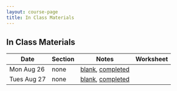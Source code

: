 ```yaml
---
layout: course-page
title: In Class Materials
---
```


## In Class Materials

| Date | Section | Notes | Worksheet |
|--------------|-------|------------|--------------------|
|Mon Aug 26|none|[blank](assets/materials/Spring2019/Recitation-1.pdf), [completed]()|
|Tues Aug 27|none| [blank](assets/materials/Spring2019/Recitation-1.pdf), [completed]()|


<!-- To start using WebAssign, you will need two codes: -->

<!-- 1. Our Class Key: **uaf 1299 0905**  -->

<!-- 2. Your personal WebAssign access code.  Texts purchased from the UAF  bookstore include one; otherwise, a code can be purchased from WebAssign directly.  -->

<!-- Note WebAssign can be used for two weeks in a "trial" period which ends Sunday September 8 2019.  You can take advantage of this period if you are uncertain about you placement in this class.  -->

<!-- <div style="padding-top: 20px"></div>  -->
<!-- <center><a class="button" href="https://webassign.net">Go To WebAssign</a></center>  -->
